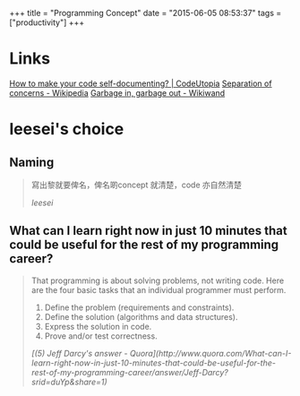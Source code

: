 +++
title = "Programming Concept"
date = "2015-06-05 08:53:37"
tags = ["productivity"]
+++
# Links

[How to make your code self-documenting? | CodeUtopia](http://codeutopia.net/blog/2014/12/01/how-to-make-your-code-self-documenting/)
[Separation of concerns - Wikipedia](http://en.wikipedia.org/wiki/Separation_of_concerns)
[Garbage in, garbage out - Wikiwand](http://www.wikiwand.com/en/Garbage_in,_garbage_out)


# leesei's choice
## Naming
> 寫出黎就要俾名，俾名啲concept 就清楚，code 亦自然清楚
> <footer><cite>leesei</cite></footer>

## What can I learn right now in just 10 minutes that could be useful for the rest of my programming career?
> That programming is about solving problems, not writing code.  Here are the four basic tasks that an individual programmer must perform.
> 1. Define the problem (requirements and constraints).
> 2. Define the solution (algorithms and data structures).
> 3. Express the solution in code.
> 4. Prove and/or test correctness.
>
> <footer><cite>[(5) Jeff Darcy's answer - Quora](http://www.quora.com/What-can-I-learn-right-now-in-just-10-minutes-that-could-be-useful-for-the-rest-of-my-programming-career/answer/Jeff-Darcy?srid=duYp&share=1)</cite></footer>
